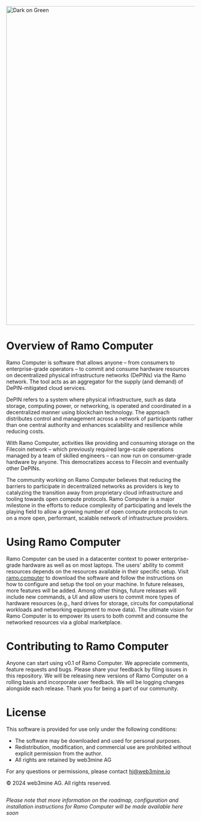 <img width="853" alt="Dark on Green" src="https://github.com/ramo-network/ramo-computer/assets/82394590/6a9c1524-726e-458e-b4f6-f70fdec3a6aa">

# Overview of Ramo Computer
Ramo Computer is software that allows anyone – from consumers to enterprise-grade operators – to commit and consume hardware resources on decentralized physical infrastructure networks (DePINs) via the Ramo network. The tool acts as an aggregator for the supply (and demand) of DePIN-mitigated cloud services.

DePIN refers to a system where physical infrastructure, such as data storage, computing power, or networking, is operated and coordinated in a decentralized manner using blockchain technology. The approach distributes control and management across a network of participants rather than one central authority and enhances scalability and resilience while reducing costs.

With Ramo Computer, activities like providing and consuming storage on the Filecoin network – which previously required large-scale operations managed by a team of skilled engineers – can now run on consumer-grade hardware by anyone. This democratizes access to Filecoin and eventually other DePINs. 

The community working on Ramo Computer believes that reducing the barriers to participate in decentralized networks as providers is key to catalyzing the transition away from proprietary cloud infrastructure and tooling towards open compute protocols. Ramo Computer is a major milestone in the efforts to reduce complexity of participating and levels the playing field to allow a growing number of open compute protocols to run on a more open, performant, scalable network of infrastructure providers.

# Using Ramo Computer
Ramo Computer can be used in a datacenter context to power enterprise-grade hardware as well as on most laptops. The users' ability to commit resources depends on the resources available in their specific setup. Visit [ramo.computer](https://ramo.computer/) to download the software and follow the instructions on how to configure and setup the tool on your machine. In future releases, more features will be added. Among other things, future releases will include new commands, a UI and allow users to commit more types of hardware resources (e.g., hard drives for storage, circuits for computational workloads and networking equipment to move data). The ultimate vision for Ramo Computer is to empower its users to both commit and consume the networked resources via a global marketplace.

# Contributing to Ramo Computer
Anyone can start using v0.1 of Ramo Computer. We appreciate comments, feature requests and bugs. Please share your feedback by filing issues in this repository. We will be releasing new versions of Ramo Computer on a rolling basis and incorporate user feedback. We will be logging changes alongside each release. Thank you for being a part of our community.

# License
This software is provided for use only under the following conditions:

- The software may be downloaded and used for personal purposes.
- Redistribution, modification, and commercial use are prohibited without explicit permission from the author.
- All rights are retained by web3mine AG

For any questions or permissions, please contact hi@web3mine.io

© 2024 web3mine AG. All rights reserved.

##
_Please note that more information on the roadmap, configuration and installation instructions for Ramo Computer will be made available here soon_
##
